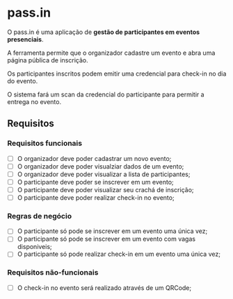 # pass.in
O pass.in é uma aplicação de **gestão de participantes em eventos presenciais**.

A ferramenta permite que o organizador cadastre um evento e abra uma página pública de inscrição.

Os participantes inscritos podem emitir uma credencial para check-in no dia do evento.

O sistema fará um scan da credencial do participante para permitir a entrega no evento.

## Requisitos

### Requisitos funcionais

- [ ] O organizador deve poder cadastrar um novo evento;
- [ ] O organizador deve poder visualziar dados de um evento;
- [ ] O organizador deve poder visualizar a lista de participantes;
- [ ] O participante deve poder se inscrever em um evento;
- [ ] O participante deve poder visualizar seu crachá de inscrição;
- [ ] O participante deve poder realizar check-in no evento;

### Regras de negócio

- [ ] O participante só pode se inscrever em um evento uma única vez;
- [ ] O participante só pode se inscrever em um evento com vagas disponiveis;
- [ ] O participante só pode realizar check-in em um evento uma única vez;

### Requisitos não-funcionais
- [ ] O check-in no evento será realizado através de um QRCode;


